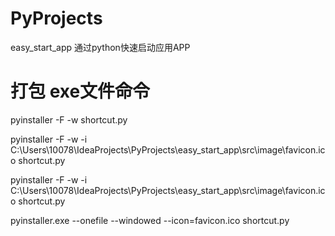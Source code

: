 # PyProjects
easy_start_app  通过python快速启动应用APP



# 打包 exe文件命令
pyinstaller -F -w shortcut.py 


pyinstaller -F -w -i C:\Users\10078\IdeaProjects\PyProjects\easy_start_app\src\image\favicon.ico shortcut.py 


pyinstaller -F -w -i C:\Users\10078\IdeaProjects\PyProjects\easy_start_app\src\image\favicon.ico shortcut.py

pyinstaller.exe --onefile --windowed --icon=favicon.ico shortcut.py 
